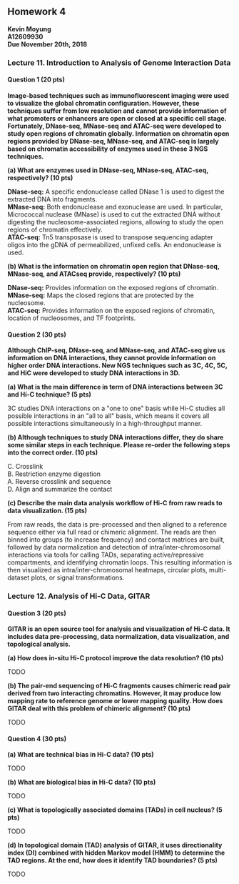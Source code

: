 ## Homework 4

**Kevin Moyung**  
**A12609930**  
**Due November 20th, 2018**  

### Lecture 11. Introduction to Analysis of Genome Interaction Data

#### Question 1 (20 pts)

**Image-based techniques such as immunofluorescent imaging were used to visualize the
global chromatin configuration. However, these techniques suffer from low resolution and
cannot provide information of what promoters or enhancers are open or closed at a specific
cell stage. Fortunately, DNase-seq, MNase-seq and ATAC-seq were developed to study
open regions of chromatin globally. Information on chromatin open regions provided by
DNase-seq, MNase-seq, and ATAC-seq is largely based on chromatin accessibility of
enzymes used in these 3 NGS techniques.**

**(a) What are enzymes used in DNase-seq, MNase-seq, ATAC-seq, respectively? (10 pts)**

**DNase-seq:** A specific endonuclease called DNase 1 is used to digest the extracted DNA into fragments.  
**MNase-seq:** Both endonuclease and exonuclease are used. In particular, Micrococcal nuclease (MNase) is used to cut the extracted DNA without digesting the nucleosome-associated regions, allowing to study the open regions of chromatin effectively.  
**ATAC-seq:** Tn5 transposase is used to transpose sequencing adapter oligos into the gDNA of permeabilized, unfixed cells. An endonuclease is used.  

**(b) What is the information on chromatin open region that DNase-seq, MNase-seq, and ATACseq
provide, respectively? (10 pts)**

**DNase-seq:** Provides information on the exposed regions of chromatin.  
**MNase-seq:** Maps the closed regions that are protected by the nucleosome.  
**ATAC-seq:** Provides information on the exposed regions of chromatin, location of nucleosomes, and TF footprints.  

#### Question 2 (30 pts)

**Although ChIP-seq, DNase-seq, and MNase-seq, and ATAC-seq give us information on
DNA interactions, they cannot provide information on higher order DNA interactions. New
NGS techniques such as 3C, 4C, 5C, and HiC were developed to study DNA interactions in
3D.**

**(a) What is the main difference in term of DNA interactions between 3C and Hi-C technique? (5
pts)**

3C studies DNA interactions on a "one to one" basis while Hi-C studies all possible interactions in an "all to all" basis, which means it covers all possible interactions simultaneously in a high-throughput manner.  

**(b) Although techniques to study DNA interactions differ, they do share some similar steps in
each technique. Please re-order the following steps into the correct order. (10 pts)**

C. Crosslink  
B. Restriction enzyme digestion   
A. Reverse crosslink and sequence  
D. Align and summarize the contact  
  
**(c) Describe the main data analysis workflow of Hi-C from raw reads to data visualization. (15
pts)**

From raw reads, the data is pre-processed and then aligned to a reference sequence either via full read or chimeric alignment. The reads are then binned into groups (to increase frequency) and contact matrices are built, followed by data normalization and detection of intra/inter-chromosomal interactions via tools for calling TADs, separating active/repressive compartments, and identifying chromatin loops. This resulting information is then visualized as intra/inter-chromosomal heatmaps, circular plots, multi-dataset plots, or signal transformations.

### Lecture 12. Analysis of Hi-C Data, GITAR

#### Question 3 (20 pts)

**GITAR is an open source tool for analysis and visualization of Hi-C data. It includes data
pre-processing, data normalization, data visualization, and topological analysis.**

**(a) How does in-situ Hi-C protocol improve the data resolution? (10 pts)**

TODO

**(b) The pair-end sequencing of Hi-C fragments causes chimeric read pair derived from two
interacting chromatins. However, it may produce low mapping rate to reference genome or lower
mapping quality. How does GITAR deal with this problem of chimeric alignment? (10 pts)**

TODO

#### Question 4 (30 pts)

**(a) What are technical bias in Hi-C data? (10 pts)**

TODO

**(b) What are biological bias in Hi-C data? (10 pts)**

TODO

**(c) What is topologically associated domains (TADs) in cell nucleus? (5 pts)**

TODO

**(d) In topological domain (TAD) analysis of GITAR, it uses directionality index (DI) combined
with hidden Markov model (HMM) to determine the TAD regions. At the end, how does it
identify TAD boundaries? (5 pts)**

TODO
